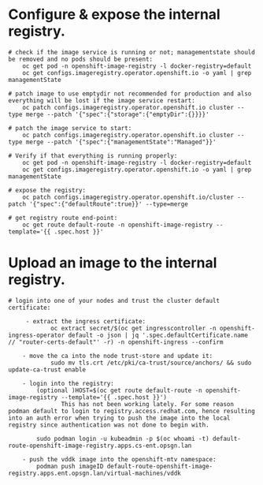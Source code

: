  # Configure & expose the internal registry.
    
    # check if the image service is running or not; managementstate should be removed and no pods should be present:
        oc get pod -n openshift-image-registry -l docker-registry=default
        oc get configs.imageregistry.operator.openshift.io -o yaml | grep managementState
        
    # patch image to use emptydir not recommended for production and also everything will be lost if the image service restart:
        oc patch configs.imageregistry.operator.openshift.io cluster --type merge --patch '{"spec":{"storage":{"emptyDir":{}}}}'
        
    # patch the image service to start:
        oc patch configs.imageregistry.operator.openshift.io cluster --type merge --patch '{"spec":{"managementState":"Managed"}}'

    # Verify if that everything is running properly:
        oc get pod -n openshift-image-registry -l docker-registry=default
        oc get configs.imageregistry.operator.openshift.io -o yaml | grep managementState
        
    # expose the registry:
        oc patch configs.imageregistry.operator.openshift.io/cluster --patch '{"spec":{"defaultRoute":true}}' --type=merge
        
    # get registry route end-point:
        oc get route default-route -n openshift-image-registry --template='{{ .spec.host }}'
   
# Upload an image to the internal registry.

    # login into one of your nodes and trust the cluster default certificate:

         - extract the ingress certificate:
                oc extract secret/$(oc get ingresscontroller -n openshift-ingress-operator default -o json | jq '.spec.defaultCertificate.name // "router-certs-default"' -r) -n openshift-ingress --confirm
            
        - move the ca into the node trust-store and update it:
                sudo mv tls.crt /etc/pki/ca-trust/source/anchors/ && sudo update-ca-trust enable
        
        - login into the registry:
            (optional )HOST=$(oc get route default-route -n openshift-image-registry --template='{{ .spec.host }}')
                   This has not been working lately. For some reason podman default to login to registry.access.redhat.com, hence resulting into an auth error when trying to push the image into the local registry since authentication was not done to begin with.
                   
            sudo podman login -u kubeadmin -p $(oc whoami -t) default-route-openshift-image-registry.apps.cs-ent.opsgn.lan
        
        - push the vddk image into the openshift-mtv namespace:
            podman push imageID default-route-openshift-image-registry.apps.ent.opsgn.lan/virtual-machines/vddk
